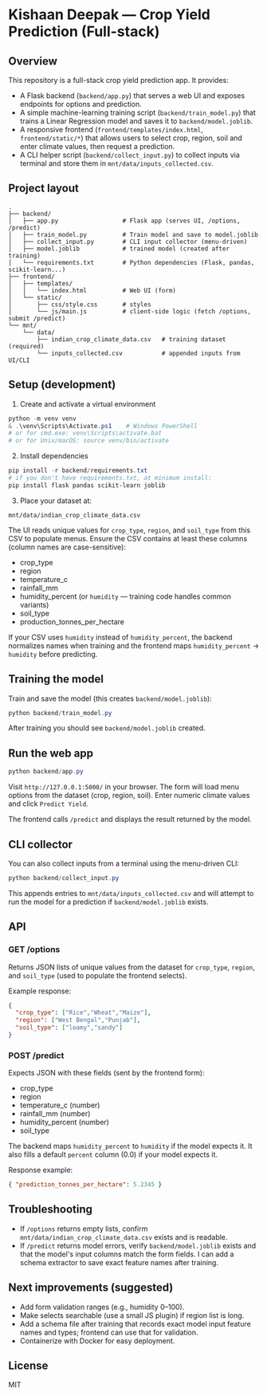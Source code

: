 # Kishaan Deepak — Crop Yield Prediction (Full-stack)

## Overview
This repository is a full-stack crop yield prediction app. It provides:

- A Flask backend (`backend/app.py`) that serves a web UI and exposes endpoints for options and prediction.
- A simple machine-learning training script (`backend/train_model.py`) that trains a Linear Regression model and saves it to `backend/model.joblib`.
- A responsive frontend (`frontend/templates/index.html`, `frontend/static/*`) that allows users to select crop, region, soil and enter climate values, then request a prediction.
- A CLI helper script (`backend/collect_input.py`) to collect inputs via terminal and store them in `mnt/data/inputs_collected.csv`.

## Project layout

```
.
├── backend/
│   ├── app.py                  # Flask app (serves UI, /options, /predict)
│   ├── train_model.py          # Train model and save to model.joblib
│   ├── collect_input.py        # CLI input collector (menu-driven)
│   ├── model.joblib            # trained model (created after training)
│   └── requirements.txt        # Python dependencies (Flask, pandas, scikit-learn...)
├── frontend/
│   ├── templates/
│   │   └── index.html          # Web UI (form)
│   └── static/
│       ├── css/style.css       # styles
│       └── js/main.js          # client-side logic (fetch /options, submit /predict)
└── mnt/
    └── data/
        ├── indian_crop_climate_data.csv   # training dataset (required)
        └── inputs_collected.csv           # appended inputs from UI/CLI

```

## Setup (development)

1. Create and activate a virtual environment

```powershell
python -m venv venv
& .\venv\Scripts\Activate.ps1    # Windows PowerShell
# or for cmd.exe: venv\Scripts\activate.bat
# or for Unix/macOS: source venv/bin/activate
```

2. Install dependencies

```powershell
pip install -r backend/requirements.txt
# if you don't have requirements.txt, at minimum install:
pip install flask pandas scikit-learn joblib
```

3. Place your dataset at:

```
mnt/data/indian_crop_climate_data.csv
```

The UI reads unique values for `crop_type`, `region`, and `soil_type` from this CSV to populate menus. Ensure the CSV contains at least these columns (column names are case-sensitive):

- crop_type
- region
- temperature_c
- rainfall_mm
- humidity_percent  (or `humidity` — training code handles common variants)
- soil_type
- production_tonnes_per_hectare

If your CSV uses `humidity` instead of `humidity_percent`, the backend normalizes names when training and the frontend maps `humidity_percent` → `humidity` before predicting.

## Training the model

Train and save the model (this creates `backend/model.joblib`):

```powershell
python backend/train_model.py
```

After training you should see `backend/model.joblib` created.

## Run the web app

```powershell
python backend/app.py
```

Visit `http://127.0.0.1:5000/` in your browser. The form will load menu options from the dataset (crop, region, soil). Enter numeric climate values and click `Predict Yield`.

The frontend calls `/predict` and displays the result returned by the model.

## CLI collector

You can also collect inputs from a terminal using the menu-driven CLI:

```powershell
python backend/collect_input.py
```

This appends entries to `mnt/data/inputs_collected.csv` and will attempt to run the model for a prediction if `backend/model.joblib` exists.

## API

### GET /options
Returns JSON lists of unique values from the dataset for `crop_type`, `region`, and `soil_type` (used to populate the frontend selects).

Example response:

```json
{
  "crop_type": ["Rice","Wheat","Maize"],
  "region": ["West Bengal","Punjab"],
  "soil_type": ["loamy","sandy"]
}
```

### POST /predict
Expects JSON with these fields (sent by the frontend form):

- crop_type
- region
- temperature_c (number)
- rainfall_mm (number)
- humidity_percent (number)
- soil_type

The backend maps `humidity_percent` to `humidity` if the model expects it. It also fills a default `percent` column (0.0) if your model expects it.

Response example:

```json
{ "prediction_tonnes_per_hectare": 5.2345 }
```

## Troubleshooting

- If `/options` returns empty lists, confirm `mnt/data/indian_crop_climate_data.csv` exists and is readable.
- If `/predict` returns model errors, verify `backend/model.joblib` exists and that the model's input columns match the form fields. I can add a schema extractor to save exact feature names after training.

## Next improvements (suggested)

- Add form validation ranges (e.g., humidity 0–100).
- Make selects searchable (use a small JS plugin) if region list is long.
- Add a schema file after training that records exact model input feature names and types; frontend can use that for validation.
- Containerize with Docker for easy deployment.

## License
MIT

